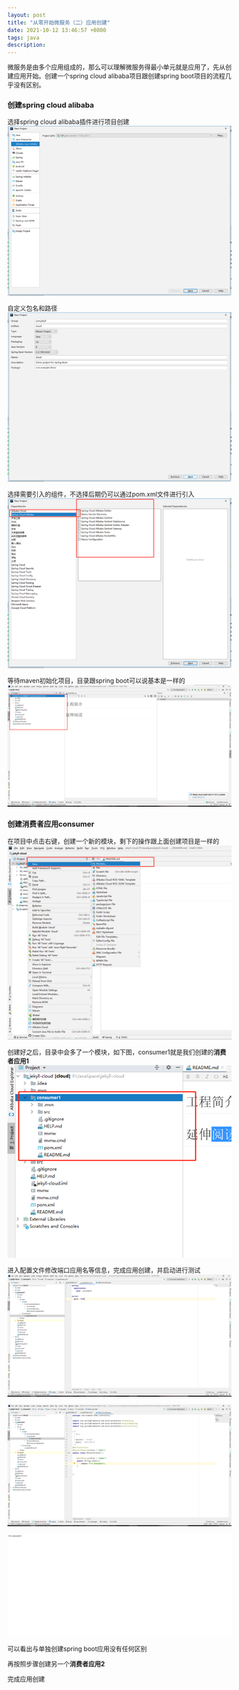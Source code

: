 ```yaml
---
layout: post
title: "从零开始微服务（二）应用创建"
date: 2021-10-12 13:46:57 +0800
tags: java
description: 
---
```


微服务是由多个应用组成的，那么可以理解微服务得最小单元就是应用了，先从创建应用开始。创建一个spring cloud alibaba项目跟创建spring boot项目的流程几乎没有区别。


### 创建spring cloud alibaba

选择spring cloud alibaba插件进行项目创建
![](/images/2021-10-12-2.jpg)

自定义包名和路径
![](/images/2021-10-12-3.jpg)


选择需要引入的组件，不选择后期仍可以通过pom.xml文件进行引入
![](/images/2021-10-12-4.jpg)

等待maven初始化项目，目录跟spring boot可以说基本是一样的
![](/images/2021-10-12-5.jpg)

### 创建消费者应用consumer

在项目中点击右键，创建一个新的模块，剩下的操作跟上面创建项目是一样的
![](/images/2021-10-12-6.jpg)

创建好之后，目录中会多了一个模块，如下图，consumer1就是我们创建的**消费者应用1**
![](/images/2021-10-12-7.jpg)

进入配置文件修改端口应用名等信息，完成应用创建，并启动进行测试
![](/images/2021-10-12-8.jpg)

![](/images/2021-10-12-9.jpg)

![](/images/2021-10-12-10.jpg)

可以看出与单独创建spring boot应用没有任何区别

再按照步骤创建另一个**消费者应用2**

完成应用创建
